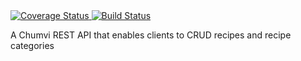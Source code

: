 <a href='https://coveralls.io/github/samachola/chumvi_api?branch=master'>
<img src='https://coveralls.io/repos/github/samachola/chumvi_api/badge.svg?branch=master' alt='Coverage Status' />
</a>

<a href='https://travis-ci.org/samachola/chumvi_api'>
<img src='https://coveralls.io/repos/github/samachola/chumvi/badge.svg?branch=master' alt='Build Status' />
</a>


A Chumvi REST API that enables clients to CRUD recipes and recipe categories